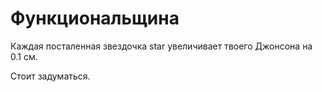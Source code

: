 # Функциональщина 

Каждая посталенная звездочка star увеличивает твоего Джонсона на 0.1 см.

Стоит задуматься.
